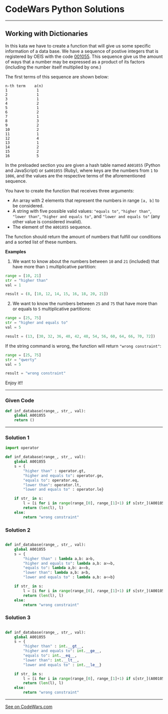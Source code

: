 # CodeWars Python Solutions

---

## Working with Dictionaries

In this kata we have to create a function that will give us some specific information of a data base. We have a sequence of postive integers that is registered by OEIS with the code [001055](https://oeis.org/A001055). This sequence give us the amount of ways that a number may be expressed as a product of its factors (including the number itself multiplied by one.)

The first terms of this sequence are shown below:

```
n-th term    a(n)
1             1
2             1
3             1
4             2
5             1
6             2
7             1
8             3
9             2
10            2
11            1
12            4
13            1
14            2
15            2
16            5
```


In the preloaded section you are given a hash table named `A001055` (Python and JavaScript) or `$a001055` (Ruby), where keys are the numbers from `1` to `1006`, and the values are the respective terms of the aforementioned sequence.

You have to create the function that receives three arguments:

* An array with 2 elements that represent the numbers in range `[a, b]` to be considered.
* A string with five possible valid values: `"equals to"`, `"higher than"`, `"lower than"`, `"higher and equals to"`, and `"lower and equals to"` (any other value is considered invalid).
* The element of the `A001055` sequence.

The function should return the amount of numbers that fulfill our conditions and a sorted list of these numbers.


**Examples**

1. We want to know about the numbers between `10` and `21` (included) that have more than `1` multiplicative partition:

```python
range = [10, 21]
str = "higher than"
val = 1

result = (8, [10, 12, 14, 15, 16, 18, 20, 21])
```

2. We want to know the numbers between `25` and `75` that have more than or equals to `5` multiplicative partitions:

```python
range = [25, 75]
str = "higher and equals to"
val = 5

result = (13, [30, 32, 36, 40, 42, 48, 54, 56, 60, 64, 66, 70, 72])
```

If the string command is wrong, the function will return `"wrong constraint"`:

```python
range = [25, 75]
str = "qwerty"
val = 5

result = "wrong constraint"
```

Enjoy it!!





---

### Given Code


```python
def inf_database(range_, str_, val):
    global A001055
    return ()
```

---

### Solution 1


```python
import operator

def inf_database(range_, str_, val):
    global A001055
    s = {
        "higher than" : operator.gt,
        "higher and equals to": operator.ge,
        "equals to": operator.eq,
        "lower than": operator.lt,
        "lower and equals to" : operator.le}

    if str_ in s:
        l = [i for i in range(range_[0], range_[1]+1) if s[str_](A001055[i],val)]
        return (len(l), l)
    else:
        return "wrong constraint"
```


### Solution 2


```python

def inf_database(range_, str_, val):
    global A001055
    s = {
        "higher than" : lambda a,b: a>b,
        "higher and equals to": lambda a,b: a>=b,
        "equals to": lambda a,b: a==b,
        "lower than": lambda a,b: a<b,
        "lower and equals to" : lambda a,b: a<=b}

    if str_ in s:
        l = [i for i in range(range_[0], range_[1]+1) if s[str_](A001055[i],val)]
        return (len(l), l)
    else:
        return "wrong constraint"
```


### Solution 3


```python

def inf_database(range_, str_, val):
    global A001055
    s = {
        "higher than" : int.__gt__,
        "higher and equals to": int.__ge__,
        "equals to": int.__eq__,
        "lower than": int.__lt__,
        "lower and equals to" : int.__le__}

    if str_ in s:
        l = [i for i in range(range_[0], range_[1]+1) if s[str_](A001055[i],val)]
        return (len(l), l)
    else:
        return "wrong constraint"
```



---


[See on CodeWars.com](https://www.codewars.com/kata/5639302a802494696d000077)
